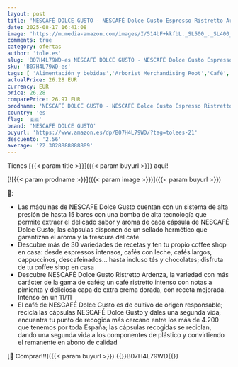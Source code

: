 ```yaml
---
layout: post
title: 'NESCAFÉ DOLCE GUSTO - NESCAFÉ Dolce Gusto Espresso Ristretto Ardenza - Cápsulas de Café  90 Cápsulas  3 x 30  - Intensidad 11 - Café arábica - Originales para cafeteras Dolce Gusto'
date: 2025-08-17 16:41:08
image: 'https://m.media-amazon.com/images/I/514bF+kkfbL._SL500_._SL400_.jpg'
comments: true
category: ofertas
author: 'tole.es'
slug: 'B07H4L79WD-es NESCAFÉ DOLCE GUSTO - NESCAFÉ Dolce Gusto Espresso...'
sku: 'B07H4L79WD-es'
tags: [ 'Alimentación y bebidas','Arborist Merchandising Root','Café','Café para Dolce Gusto','Café para máquinas Dolce Gusto','Café, té y bebidas','Cápsulas de café','Novedades en Alimentación y bebidas','Ofertas Nestle Despensa','Self Service','Semana de Nestlé Dolce Gusto','Special Features Stores','dd53b5bc-bcd1-4c9b-ab43-793ed912ccdd_0','dd53b5bc-bcd1-4c9b-ab43-793ed912ccdd_1401','dd53b5bc-bcd1-4c9b-ab43-793ed912ccdd_2401','dd53b5bc-bcd1-4c9b-ab43-793ed912ccdd_2601','dd53b5bc-bcd1-4c9b-ab43-793ed912ccdd_4501','dd53b5bc-bcd1-4c9b-ab43-793ed912ccdd_7001','dd53b5bc-bcd1-4c9b-ab43-793ed912ccdd_7301','dd53b5bc-bcd1-4c9b-ab43-793ed912ccdd_901','dolce','gusto','nescafé dolce gusto','nestlé_PD','🇪🇸', ]
actualPrice: 26.28 EUR
currency: EUR
price: 26.28
comparePrice: 26.97 EUR
prodname: 'NESCAFÉ DOLCE GUSTO - NESCAFÉ Dolce Gusto Espresso Ristretto Ardenza - Cápsulas de Café  90 Cápsulas  3 x 30  - Intensidad 11 - Café arábica - Originales para cafeteras Dolce Gusto'
country: 'es'
flag: '🇪🇸'
brand: 'NESCAFÉ DOLCE GUSTO'
buyurl: 'https://www.amazon.es/dp/B07H4L79WD/?tag=tolees-21'
descuento: '2.56'
average: '22.3028888888889'
---
```


Tienes [{{< param title >}}]({{< param buyurl >}}) aqui!

[![{{< param prodname >}}]({{< param image >}})]({{< param buyurl >}})

🔎:

- Las máquinas de NESCAFÉ Dolce Gusto cuentan con un sistema de alta presión de hasta 15 bares con una bomba de alta tecnología que permite extraer el delicado sabor y aroma de cada cápsula de NESCAFÉ Dolce Gusto; las cápsulas disponen de un sellado hermético que garantizan el aroma y la frescura del café
- Descubre más de 30 variedades de recetas y ten tu propio coffee shop en casa: desde espressos intensos, cafés con leche, cafés largos, cappuccinos, descafeinados... hasta incluso tés y chocolates; disfruta de tu coffee shop en casa
- Descubre NESCAFÉ Dolce Gusto Ristretto Ardenza, la variedad con más carácter de la gama de cafés; un café ristretto intenso con notas a pimienta y deliciosa capa de extra crema dorada, con receta mejorada. Intenso en un 11/11
- El café de NESCAFÉ Dolce Gusto es de cultivo de origen responsable; recicla las cápsulas NESCAFÉ Dolce Gusto y dales una segunda vida, encuentra tu punto de recogida más cercano entre los más de 4.200 que tenemos por toda España; las cápsulas recogidas se reciclan, dando una segunda vida a los componentes de plástico y convirtiendo el remanente en abono de calidad

[🛒 Comprar!!!]({{< param buyurl >}})
{{<world>}}B07H4L79WD{{</world>}}
